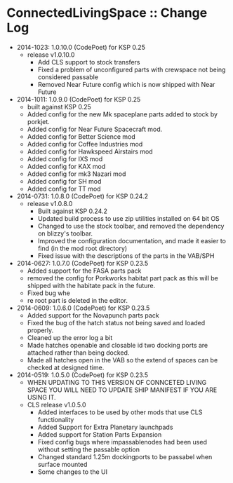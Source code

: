 # ConnectedLivingSpace :: Change Log

* 2014-1023: 1.0.10.0 (CodePoet) for KSP 0.25
	+ release v1.0.10.0
		- Add CLS support to stock transfers
		- Fixed a problem of unconfigured parts with crewspace not being considered passable
		- Removed Near Future config which is now shipped with Near Future
* 2014-1011: 1.0.9.0 (CodePoet) for KSP 0.25
	+ built against KSP 0.25
	+ Added config for the new Mk spaceplane parts added to stock by porkjet.
	+ Added config for Near Future Spacecraft mod.
	+ Added config for Better Science mod
	+ Added config for Coffee Industries mod
	+ Added config for Hawkspeed Airstairs mod
	+ Added config for IXS mod
	+ Added config for KAX mod
	+ Added config for mk3 Nazari mod
	+ Added config for SH mod
	+ Added config for TT mod
* 2014-0731: 1.0.8.0 (CodePoet) for KSP 0.24.2
	+ release v1.0.8.0
		- Built against KSP 0.24.2
		- Updated build process to use zip utilities installed on 64 bit OS
		- Changed to use the stock toolbar, and removed the dependency on blizzy's toolbar.
		- Improved the configuration documentation, and made it easier to find (in the mod root directory)
		- Fixed issue with the descriptions of the parts in the VAB/SPH
* 2014-0627: 1.0.7.0 (CodePoet) for KSP 0.23.5
	+ Added support for the FASA parts pack
	+ removed the config for Porkworks habitat part pack as this will be shipped with the habitate pack in the future.
	+ Fixed bug whe
	+ re root part is deleted in the editor.
* 2014-0609: 1.0.6.0 (CodePoet) for KSP 0.23.5
	+ Added support for the Novapunch parts pack
	+ Fixed the bug of the hatch status not being saved and loaded properly.
	+ Cleaned up the error log a bit
	+ Made hatches openable and closable id two docking ports are attached rather than being docked.
	+ Made all hatches open in the VAB so the extend of spaces can be checked at designed time.
* 2014-0519: 1.0.5.0 (CodePoet) for KSP 0.23.5
	+ WHEN UPDATING TO THIS VERSION OF CONNCETED LIVING SPACE YOU WILL NEED TO UPDATE SHIP MANIFEST IF YOU ARE USING IT.
	+ CLS release v1.0.5.0
		- Added interfaces to be used by other mods that use CLS functionality
		- Added Support for Extra Planetary launchpads
		- Added support for Station Parts Expansion
		- Fixed config bugs where impassablenodes had been used without setting the passable option
		- Changed standard 1.25m dockingports to be passabel when surface mounted
		- Some changes to the UI
